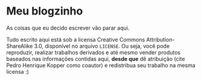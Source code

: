 # Meu blogzinho

As coisas que eu decido escrever vão parar aqui.

Tudo escrito aqui está sob a licensa Creative Commons Attribution-ShareAlike 3.0, disponível no arquivo ```LICENSE```. Ou seja, você pode reproduzir, realizar trabalhos derivados e até mesmo vender produtos baseados nas informações contidas aqui, **desde que** dê atribuição (cite Pedro Henrique Kopper como coautor) e redistribua seu trabalho na mesma licensa :)